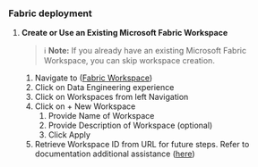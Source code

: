 ### Fabric deployment
1.  **Create or Use an Existing Microsoft Fabric Workspace**

    > ℹ️ **Note:** If you already have an existing Microsoft Fabric Workspace, you can skip workspace creation.
    1.  Navigate to ([Fabric Workspace](https://app.fabric.microsoft.com/))
    2.  Click on Data Engineering experience
    3.  Click on Workspaces from left Navigation
    4.  Click on + New Workspace
        1.  Provide Name of Workspace 
        2.  Provide Description of Workspace (optional)
        3.  Click Apply
    5.  Retrieve Workspace ID from URL for future steps. Refer to documentation additional assistance ([here](https://learn.microsoft.com/en-us/fabric/admin/portal-workspace#identify-your-workspace-id))

